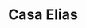 ---
title: "Casa Elias"
url: /madrid/casa-elias-calle-de-la-fuente-carrantona/
shop: supermercado
---